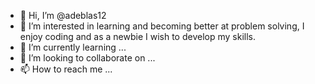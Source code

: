 - 👋 Hi, I’m @adeblas12
- 👀 I’m interested in learning and becoming better at problem solving, I enjoy coding and as a newbie I wish to develop my skills.
- 🌱 I’m currently learning ...
- 💞️ I’m looking to collaborate on ...
- 📫 How to reach me ...

<!---
adeblas12/adeblas12 is a ✨ special ✨ repository because its `README.md` (this file) appears on your GitHub profile.
You can click the Preview link to take a look at your changes.
--->
